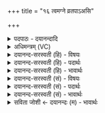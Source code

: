 +++
title = "१६ त्वमग्ने व्रतपाऽअसि"

+++
<details><summary>पदपाठः - दयानन्दादि</summary>

त्वम्। अ॒ग्ने॒। व्र॒त॒पा॒ इति॑ व्रत॒ऽपाः। अ॒सि॒। दे॒वः। आ। मर्त्त्ये॑षु। आ। त्वम्। य॒ज्ञेषु॑। ईड्यः॑। रास्व॑। इय॑त्। सो॒म। आ। भूयः॑। भ॒र॒। दे॒वः। नः॒। स॒वि॒ता। वसोः॑। दा॒ता। वसु॑। अ॒दा॒त्। १६।
</details>

<details><summary>अधिमन्त्रम् (VC)</summary>

- अग्निर्देवता
- वत्स ऋषिः
- भूरिग् आर्षी पङ्क्तिः
- पञ्चमः
</details>

<details><summary>दयानन्द-सरस्वती (हि) - विषयः</summary>

फिर वे कैसे हैं, इस विषय का उपदेश अगले मन्त्र में किया है ॥
</details>

<details><summary>दयानन्द-सरस्वती (हि) - पदार्थः</summary>

पदार्थान्वयभाषाः -  हे (सोम) ऐश्वर्य्य के देनेवाले (अग्ने) जगदीश्वर ! जो (त्वम्) आप (मर्त्त्येषु) मनुष्यों में (व्रतपाः) सत्य धर्माचरण की रक्षा (सविता) सब जगत् को उत्पन्न करने (यज्ञेषु) सत्कार वा उपासना आदि में (ईड्यः) स्तुति के योग्य (नः) हम लोगों के लिये (वसोः) धन के (दाता) दान करनेवाले (वसु) धन को (अदात्) देते हैं, सो (इयत्) प्राप्त करते हुए आप (भूयः) बारंबार अत्यन्त धन (आरास्व) दीजिये (आभर) सब सुखों से पोषण कीजिये ॥१॥१६॥ (त्वम्) जो (अग्ने) अग्नि (मर्त्त्येषु) मरण धर्मवाले मनुष्यों के कार्यों में (व्रतपाः) नियमाचरण का पालन (देवः) प्रकाश करने (यज्ञेषु) अग्निहोत्रादि यज्ञों में (ईड्यः) खोजने योग्य (सोमः) ऐश्वर्य को देने (सविता) जगत् को प्रेरणा करने (देवः) प्रकाशमान अग्नि है, वह (नः) हम लोगों के लिये (वसोः) धन को (दाता) प्राप्त (इयत्) कराता हुआ (भूयः) अत्यन्त (वसु) धन को (अदात्) देता और (आरास्व) धन को देने का निमित्त होके (आभर) सब प्रकार के सुखों को धारण करता है ॥२॥१६॥
</details>

<details><summary>दयानन्द-सरस्वती (हि) - भावार्थः</summary>

भावार्थभाषाः -  इस मन्त्र में श्लेषालङ्कार है। सब मनुष्यों को उचित है कि जैसे सत्यस्वरूप सब जगत् को उत्पन्न करने और सकल सुखों के देनेवाले जगदीश्वर ही की उपासना को करके सुखी रहें। इसी प्रकार कार्यसिद्धि के लिये अग्नि को संप्रयुक्त करके सब सुखों को प्राप्त करें ॥१६॥
</details>

<details><summary>दयानन्द-सरस्वती (सं) - विषयः</summary>

पुनस्तौ कीदृशावित्युपदिश्यते ॥
</details>

<details><summary>दयानन्द-सरस्वती (सं) - पदार्थः</summary>

पदार्थान्वयभाषाः -  हे सोमग्ने ! यस्त्वं मर्त्त्येषु व्रतपा सविता यज्ञेष्वीड्यो देवोऽसि, स भवान्नोऽस्मभ्यं वसोर्दाता सन् वस्वदाद् विज्ञानधनं ददाति, स भूयो वस्वारास्वेयत् सँस्त्वमेतान्यस्मदर्थमाभरेत्येकः ॥१॥१६॥ योऽग्नेऽयमग्निर्मर्त्त्येषु व्रतपाः सविता यज्ञेष्वीड्योऽध्येषितव्यः सोमो देवोऽस्ति, स नोऽस्मभ्यं वसोर्दातेयत् सन् भूयः सर्वकार्य्येष्वारास्वारासते, आभराभितः सुखैर्भरति पुष्णातीति द्वितीयः ॥२॥१६॥
</details>

<details><summary>दयानन्द-सरस्वती (सं) - भावार्थः</summary>

भावार्थभाषाः -  अत्र श्लेषालङ्कारः। सर्वैर्मनुष्यैः सत्यस्वरूपस्य पूजार्हस्य सर्वजगदुत्पादकस्य सकलसुखप्रदातुः परमेश्वरस्यैवोपासनां कृत्वा सुखयितव्यम्, एवं च कार्य्यसिद्धये भौतिकमग्निं संप्रयोज्य सर्वाणि सुखानि प्राप्तव्यानीति ॥१६॥
</details>

<details><summary>सविता जोशी ← दयानन्दः (म) - भावार्थः</summary>

भावार्थभाषाः -  या मंत्रात श्लेषालंकार आहे. सर्व माणसांनी सत्यस्वरूप व सर्व जगाला उत्पन्न करणाऱ्या आणि सर्व सुख देणाऱ्या ईश्वराची उपासना करून सुखी व्हावे. तसेच कार्यसिद्धीसाठी अग्नीला चांगल्या प्रकारे प्रयुक्त करून सर्व सुख प्राप्त करावे.
</details>